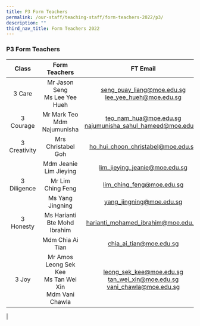 ```yaml
---
title: P3 Form Teachers
permalink: /our-staff/teaching-staff/form-teachers-2022/p3/
description: ""
third_nav_title: Form Teachers 2022
---
```

### **P3 Form Teachers**

| Class | Form Teachers | FT Email |
|:---:|:---:|:---:|
| 3 Care | Mr Jason Seng <br> Ms Lee Yee Hueh | [seng_puay_liang@moe.edu.sg](mailto:seng_puay_liang@moe.edu.sg) <br> [lee_yee_hueh@moe.edu.sg](mailto:lee_yee_hueh@moe.edu.sg) |
|  3 Courage | Mr Mark Teo <br> Mdm Najumunisha | [teo_nam_hua@moe.edu.sg](mailto:teo_nam_hua@moe.edu.sg) <br> [najumunisha_sahul_hameed@moe.edu.sg](mailto:najumunisha_sahul_hameed@moe.edu.sg) |
|  3 Creativity | Mrs Christabel Goh | [ho_hui_choon_christabel@moe.edu.sg](mailto:ho_hui_choon_christabel@moe.edu.sg)  |
|   | Mdm Jeanie Lim Jieying | [lim_jieying_jeanie@moe.edu.sg](mailto:lim_jieying_jeanie@moe.edu.sg) |
|  3 Diligence | Mr Lim Ching Feng | [lim_ching_feng@moe.edu.sg](mailto:lim_ching_feng@moe.edu.sg) |
|   | Ms Yang Jingning | [yang_jingning@moe.edu.sg](mailto:yang_jingning@moe.edu.sg) |
|  3 Honesty | Ms Harianti Bte Mohd Ibrahim | [harianti_mohamed_ibrahim@moe.edu.sg](mailto:harianti_mohamed_ibrahim@moe.edu.sg) |
|   | Mdm Chia Ai Tian | [chia_ai_tian@moe.edu.sg](mailto:chia_ai_tian@moe.edu.sg)  |
|  3 Joy | Mr Amos Leong Sek Kee <br>Ms Tan Wei Xin <br>Mdm Vani Chawla| [leong_sek_kee@moe.edu.sg](mailto:leong_sek_kee@moe.edu.sg) <br> [tan_wei_xin@moe.edu.sg](mailto:tan_wei_xin@moe.edu.sg)<br>[vani_chawla@moe.edu.sg](mailto:vani_chawla@moe.edu.sg)|
| 